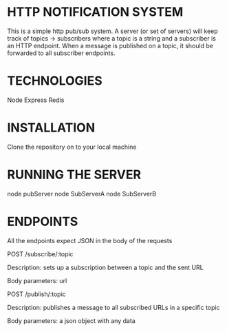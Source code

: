 # HTTP NOTIFICATION SYSTEM

This is a simple http pub/sub system. A server (or set of servers) will keep track of topics ->
subscribers where a topic is a string and a subscriber is an HTTP endpoint. When a message is published on a topic, it
should be forwarded to all subscriber endpoints. 

# TECHNOLOGIES
Node
Express
Redis

# INSTALLATION
Clone the repository on to your local machine
# RUNNING THE SERVER
node pubServer
node SubServerA
node SubServerB
# ENDPOINTS
All the endpoints expect JSON in the body of the requests

POST /subscribe/:topic

Description: sets up a subscription between a topic and the sent URL

Body parameters: url

POST /publish/:topic

Description: publishes a message to all subscribed URLs in a specific topic

Body parameters: a json object with any data
